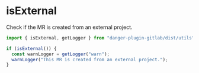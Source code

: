 # isExternal

Check if the MR is created from an external project.

```javascript
import { isExternal, getLogger } from "danger-plugin-gitlab/dist/utils";

if (isExternal()) {
  const warnLogger = getLogger("warn");
  warnLogger("This MR is created from an external project.");
}
```
